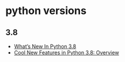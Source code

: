 # python versions

## 3.8
* [What’s New In Python 3.8](https://docs.python.org/3/whatsnew/3.8.html)
* [Cool New Features in Python 3.8: Overview](https://realpython.com/lessons/cool-new-features-python-38-overview/)